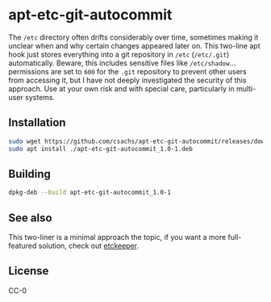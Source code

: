 # apt-etc-git-autocommit

The `/etc` directory often drifts considerably over time, sometimes making it unclear when and why certain changes appeared later on. This two-line apt hook just stores everything into a git repository in `/etc` (`/etc/.git`) automatically. Beware, this includes sensitive files like `/etc/shadow`… permissions are set to `600` for the `.git` repository to prevent other users from accessing it, but I have not deeply investigated the security of this approach. Use at your own risk and with special care, particularly in multi-user systems.

## Installation 

```bash
sudo wget https://github.com/csachs/apt-etc-git-autocommit/releases/download/v1.0-1/apt-etc-git-autocommit_1.0-1.deb
sudo apt install ./apt-etc-git-autocommit_1.0-1.deb
```

## Building

```bash
dpkg-deb --build apt-etc-git-autocommit_1.0-1
```

## See also

This two-liner is a minimal approach the topic, if you want a more full-featured solution, check out [etckeeper](https://github.com/wertarbyte/etckeeper).

## License

CC-0


